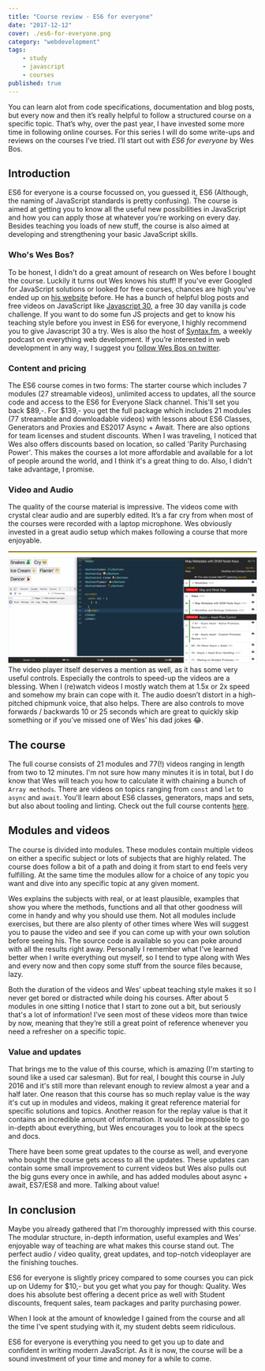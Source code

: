 ```yaml
---
title: "Course review - ES6 for everyone"
date: "2017-12-12"
cover: ./es6-for-everyone.png
category: "webdevelopment"
tags:
    - study
    - javascript
    - courses
published: true
---
```


You can learn alot from code specifications, documentation and blog posts, but every now and then it’s really helpful to follow a structured course on a specific topic. That’s why, over the past year, I have invested some more time in following online courses. For this series I will do some write-ups and reviews on the courses I’ve tried. I’ll start out with *ES6 for everyone* by Wes Bos.

## Introduction
ES6 for everyone is a course focussed on, you guessed it, ES6 (Although, the naming of JavaScript standards is pretty confusing). The course is aimed at getting you to know all the useful new possibilities in JavaScript and how you can apply those at whatever you're working on every day. Besides teaching you loads of new stuff, the course is also aimed at developing and strengthening your basic JavaScript skills.

### Who's Wes Bos?
To be honest, I didn't do a great amount of research on Wes before I bought the course. Luckily it turns out Wes knows his stuff! If you've ever Googled for JavaScript solutions or looked for free courses, chances are high you've ended up on [his website](http://wesbos.com/) before. He has a bunch of helpful blog posts and free videos on JavaScript like [Javascript 30](https://javascript30.com/), a free 30 day vanilla js code challenge. If you want to do some fun JS projects and get to know his teaching style before you invest in ES6 for everyone, I highly recommend you to give Javascript 30 a try. Wes is also the host of [Syntax.fm](https://syntax.fm/), a weekly podcast on everything web development. If you’re interested in web development in any way, I suggest you [follow Wes Bos on twitter](https://twitter.com/wesbos). 


### Content and pricing
The ES6 course comes in two forms: The starter course which includes 7 modules (27 streamable videos), unlimited access to updates, all the source code and access to the ES6 for Everyone Slack channel. This'll set you back $89,-. 
For $139,- you get the full package which includes 21 modules (77 streamable and downloadable videos) with lessons about ES6 Classes, Generators and Proxies and ES2017 Async + Await. There are also options for team licenses and student discounts. When I was traveling, I noticed that Wes also offers discounts based on location, so called 'Parity Purchasing Power'. This makes the courses a lot more affordable and available for a lot of people around the world, and I think it's a great thing to do. Also, I didn't take advantage, I promise. 

### Video and Audio
The quality of the course material is impressive. The videos come with crystal clear audio and are superbly edited. It’s a far cry from when most of the courses were recorded with a laptop microphone. Wes obviously invested in a great audio setup which makes following a course that more enjoyable. 

![Screenshot of the Es6 for everyone videoplayer](./player.png "es6 for everyone")
The video player itself deserves a mention as well, as it has some very useful controls. Especially the controls to speed-up the videos are a blessing. When I (re)watch videos I mostly watch them at 1.5x or 2x speed and somehow my brain can cope with it. The audio doesn’t distort in a high-pitched chipmunk voice, that also helps. There are also controls to move forwards / backwards 10 or 25 seconds which are great to quickly skip something or if you’ve missed one of Wes’ his dad jokes 😂. 

## The course

The full course consists of 21 modules and 77(!) videos ranging in length from two to 12 minutes. I'm not sure how many minutes it is in total, but I do know that Wes will teach you how to calculate it with chaining a bunch of `Array methods`. There are videos on topics ranging from `const` and `let` to `async` and `await`. You'll learn about ES6 classes, generators, maps and sets, but also about tooling and linting. Check out the full course contents [here](https://es6.io/).

## Modules and videos

The course is divided into modules. These modules contain multiple videos on either a specific subject or  lots of subjects that are highly related. The course does follow a bit of a path and doing it from start to end feels very fulfilling. At the same time the modules allow for a choice of any topic you want and dive into any specific topic at any given moment.

Wes explains the subjects with real, or at least plausible, examples that show you where the methods, functions and all that other goodness will come in handy and why you should use them. Not all modules include exercises, but there are also plenty of other times where Wes will suggest you to pause the video and see if you can come up with your own solution before seeing his. The source code is available so you can poke around with all the results right away. Personally I remember what I've learned better when I write everything out myself, so I tend to type along with Wes and every now and then copy some stuff from the source files because, lazy. 

Both the duration of the videos and Wes’ upbeat teaching style makes it  so I never get bored or distracted while doing his courses. After about 5 modules in one sitting I notice that I start to zone out a bit, but seriously that's a lot of information! I’ve seen most of these videos more than twice by now, meaning that they’re still a great point of reference whenever you need a refresher on a specific topic. 

### Value and updates
That brings me to the value of this course, which is amazing (I'm starting to sound like a used car salesman). But for real, I bought this course in July 2016 and it's  still more than relevant enough to review almost a year and a half later. One reason that this course has so much replay value is the way it's cut up in modules and videos, making it great reference material for specific solutions and topics. Another reason for the replay value is that it contains an incredible amount of information. It would be impossible to go in-depth about everything, but Wes encourages you to look at the specs and docs.

There have been some great updates to the course as well, and everyone who bought the course gets access to all the updates. These updates can contain some small improvement to current videos but Wes also pulls out the big guns every once in awhile, and has added modules about async + await, ES7/ES8 and more. Talking about value! 

## In conclusion
Maybe you already gathered that I'm thoroughly impressed with this course. The modular structure, in-depth information, useful examples and Wes’ enjoyable way of teaching are what makes this course stand out. The perfect audio / video quality, great updates, and top-notch videoplayer are the finishing touches. 

ES6 for everyone is slightly pricey compared to some courses you can pick up on Udemy for $10,- but you get what you pay for though: Quality. Wes does his absolute best offering a decent price as well with Student discounts, frequent sales, team packages and parity purchasing power. 

When I look at the amount of knowledge I gained from the course and all the time I’ve spent studying with it, my student debts seem ridiculous.

ES6 for everyone is everything you need to get you up to date and confident in writing modern JavaScript. As it is now, the course will be a sound investment of your time and money for a while to come. 
